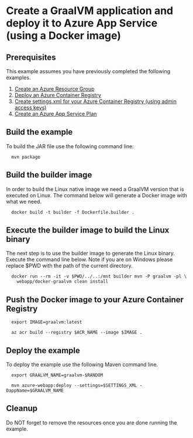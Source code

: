 
# Create a GraalVM application and deploy it to Azure App Service (using a Docker image)

## Prerequisites

This example assumes you have previously completed the following examples.

1. [Create an Azure Resource Group](../../group/create/)
1. [Deploy an Azure Container Registry](../../acr/create/)
1. [Create settings.xml for your Azure Container Registry (using admin access keys)](../../acr/create-access-keys-settings-xml/)
1. [Create an Azure App Service Plan](../../appservice/plan/create/)

## Build the example

To build the JAR file use the following command line:

```shell
  mvn package
```

## Build the builder image

In order to build the Linux native image we need a GraalVM version that is 
executed on Linux. The command below will generate a Docker image with what we
need.

```shell
  docker build -t builder -f Dockerfile.builder .
```

## Execute the builder image to build the Linux binary

The next step is to use the builder image to generate the Linux binary. Execute
the command line below. Note if you are on Windows please replace $PWD with the
path of the current directory.

```shell
  docker run --rm -it -v $PWD/../..:/mnt builder mvn -P graalvm -pl \
    webapp/docker-graalvm clean install  
```

## Push the Docker image to your Azure Container Registry

```shell
  export IMAGE=graalvm:latest

  az acr build --registry $ACR_NAME --image $IMAGE .
```

## Deploy the example

To deploy the example use the following Maven command line.

````shell
  export GRAALVM_NAME=graalvm-$RANDOM

  mvn azure-webapp:deploy --settings=$SETTINGS_XML -DappName=$GRAALVM_NAME
````

## Cleanup

Do NOT forget to remove the resources once you are done running the example.
